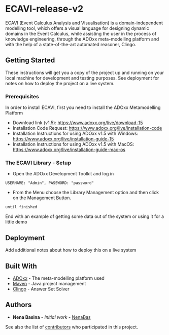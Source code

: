 # ECAVI-release-v2

ECAVI (Event Calculus Analysis and VIsualisation) is a domain-independent modelling tool, which offers a visual language for designing dynamic domains in the Event Calculus, while assisting the user in the process of knowledge engineering, through the ADOxx meta-modelling platform and with the help of a state-of-the-art automated reasoner, Clingo.

## Getting Started

These instructions will get you a copy of the project up and running on your local machine for development and testing purposes. See deployment for notes on how to deploy the project on a live system.

### Prerequisites

In order to install ECAVI, first you need to install the ADOxx Metamodelling Platform

* Download link (v1.5): https://www.adoxx.org/live/download-15
* Installation Code Request: https://www.adoxx.org/live/installation-code
* Installation Instructions for using ADOxx v1.5 with Windows: https://www.adoxx.org/live/installation-guide-15
* Installation Instructions for using ADOxx v1.5 with MacOS: https://www.adoxx.org/live/installation-guide-mac-os

### The ECAVI Library - Setup

* Open the ADOxx Development Toolkit and log in 

```
USERNAME: "Admin", PASSWORD: "password"
```

* From the Menu choose the Library Management option and then click on the Management Button.

```
until finished
```

End with an example of getting some data out of the system or using it for a little demo

## Deployment

Add additional notes about how to deploy this on a live system

## Built With

* [ADOxx](https://www.adoxx.org/live/home) - The meta-modelling platform used
* [Maven](https://maven.apache.org/) - Java project management
* [Clingo](https://potassco.org/clingo/) - Answer Set Solver

## Authors

* **Nena Basina** - *Initial work* - [NenaBas](https://github.com/NenaBas)

See also the list of [contributors](https://github.com/NenaBas/ECAVI-release-v2/graphs/contributors) who participated in this project.
